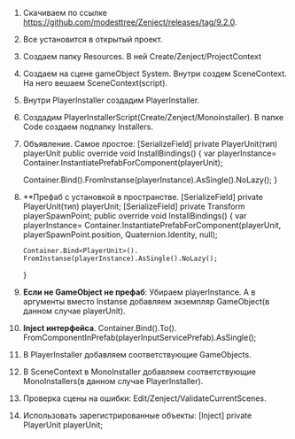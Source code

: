 1. Скачиваем по ссылке https://github.com/modesttree/Zenject/releases/tag/9.2.0. 
2. Все установится в открытый проект.
3. Создаем папку Resources. В ней Create/Zenject/ProjectContext
4. Создаем на сцене gameObject System. Внутри создем SceneContext.  На него вешаем SceneContext(script). 
5. Внутри PlayerInstaller создадим PlayerInstaller.
 
6. Создадим PlayerInstallerScript(Create/Zenject/Monoinstaller). В папке Code создаем подпапку Installers. 

7.  Объявление.  Самое простое:
   [SerializeField] private PlayerUnit(тип) playerUnit
   public override void InstallBindings()
   {
	   var  playerInstance= Container.InstantiatePrefabForComponent<PlayerUnit>(playerUnit);
	   
	   Container.Bind<PlayerUnit>().FromInstanse(playerInstance).AsSingle().NoLazy();
   }
   
8. **Префаб с установкой в пространстве. 
     [SerializeField] private PlayerUnit(тип) playerUnit;
     [SerializeField] private Transform playerSpawnPoint;
   public override void InstallBindings()
   {
	   var  playerInstance= Container.InstantiatePrefabForComponent<PlayerUnit>(playerUnit,
	   playerSpawnPoint.position, Quaternion.Identity, null);
	   
	   Container.Bind<PlayerUnit>(). FromInstanse(playerInstance).AsSingle().NoLazy();
   }
   
9. **Если не GameObject не префаб**:
Убираем playerInstance. А в аргументы  вместо Instanse добавляем экземпляр GameObject(в данном случае playerUnit).

10. **Inject интерфейса**.
 Container.Bind<IPlayerInputService>().To<PlayerInputService>().
 FromComponentInPrefab(playerInputServicePrefab).AsSingle();
 
 11. В PlayerInstaller добавляем соответствующие GameObjects.
 
 12. В SceneContext в MonoInstaller добавляем соответствующие MonoInstallers(в данном случае PlayerInstaller).

13. Проверка сцены на ошибки: Edit/Zenject/ValidateCurrentScenes.

14. Использовать зарегистрированные объекты: 
[Inject] private PlayerUnit playerUnit;

